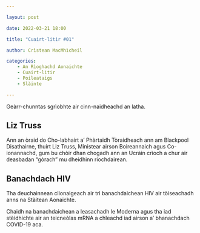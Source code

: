 ```yaml
---

layout: post

date: 2022-03-21 18:00

title: "Cuairt-litir #01"

author: Crìstean MacMhìcheil

categories:
    - An Rìoghachd Aonaichte
	- Cuairt-litir
    - Poileataigs
    - Slàinte

---
```


Geàrr-chunntas sgrìobhte air cinn-naidheachd an latha.

## Liz Truss

Ann an òraid do Cho-labhairt a’ Phàrtaidh Tòraidheach ann am Blackpool Disathairne, thuirt Liz Truss, Ministear airson Boireannaich agus Co-ionannachd, gum bu chòir dhan chogadh ann an Ucràin crìoch a chur air deasbadan “gòrach” mu dheidhinn riochdairean.

## Banachdach HIV

Tha deuchainnean clionaigeach air trì banachdaichean HIV air tòiseachadh anns na Stàitean Aonaichte.

Chaidh na banachdaichean a leasachadh le Moderna agus tha iad stèidhichte air an teicneòlas mRNA a chleachd iad airson a’ bhanachdach COVID-19 aca.
